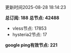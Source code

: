 更新时间2025-08-28 18:14:23

**总订阅: 188**
**总节点: 42488**
- vless节点: 17853
- hysteria2节点: 17

**google ping有效节点: 221**
